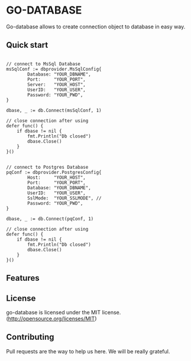 # GO-DATABASE

<!-- [![wercker status](https://app.wercker.com/status/2bf9dccb9a12513dde0f54316c59a6b9/s/master "wercker status")](https://app.wercker.com/project/byKey/2bf9dccb9a12513dde0f54316c59a6b9)
[![Coverage Status](https://coveralls.io/repos/github/ricardo-ch/go-tracing/badge.svg?branch=master)](https://coveralls.io/github/ricardo-ch/go-tracing?branch=master) -->

Go-database allows to create connection object to database in easy way.

## Quick start

```golang

// connect to MsSql Database
msSqlConf := dbprovider.MsSqlConfig{
		Database: "YOUR_DBNAME",
		Port:     "YOUR_PORT",
		Server:   "YOUR_HOST",
		UserID:   "YOUR_USER",
		Password: "YOUR_PWD",
}

dbase, _ := db.Connect(msSqlConf, 1)

// close connection after using
defer func() {
	if dbase != nil {
		fmt.Println("Db closed")
		dbase.Close()
	}
}()


// connect to Postgres Database
pqConf := dbprovider.PostgresConfig{
		Host:     "YOUR_HOST",
		Port:     "YOUR_PORT",
		Database: "YOUR_DBNAME",
		UserID:   "YOUR_USER",
		SslMode:  "YOUR_SSLMODE", // 
		Password: "YOUR_PWD",
}

dbase, _ := db.Connect(pqConf, 1)

// close connection after using
defer func() {
	if dbase != nil {
		fmt.Println("Db closed")
		dbase.Close()
	}
}()

```
## Features


## License
go-database is licensed under the MIT license. (http://opensource.org/licenses/MIT)

## Contributing
Pull requests are the way to help us here. We will be really grateful.